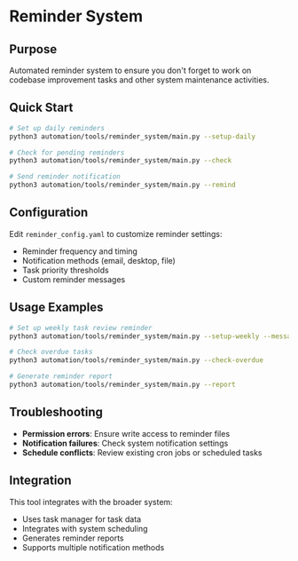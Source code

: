 # Reminder System

## Purpose
Automated reminder system to ensure you don't forget to work on codebase improvement tasks and other system maintenance activities.

## Quick Start
```bash
# Set up daily reminders
python3 automation/tools/reminder_system/main.py --setup-daily

# Check for pending reminders
python3 automation/tools/reminder_system/main.py --check

# Send reminder notification
python3 automation/tools/reminder_system/main.py --remind
```

## Configuration
Edit `reminder_config.yaml` to customize reminder settings:
- Reminder frequency and timing
- Notification methods (email, desktop, file)
- Task priority thresholds
- Custom reminder messages

## Usage Examples
```bash
# Set up weekly task review reminder
python3 automation/tools/reminder_system/main.py --setup-weekly --message "Weekly task review due"

# Check overdue tasks
python3 automation/tools/reminder_system/main.py --check-overdue

# Generate reminder report
python3 automation/tools/reminder_system/main.py --report
```

## Troubleshooting
- **Permission errors**: Ensure write access to reminder files
- **Notification failures**: Check system notification settings
- **Schedule conflicts**: Review existing cron jobs or scheduled tasks

## Integration
This tool integrates with the broader system:
- Uses task manager for task data
- Integrates with system scheduling
- Generates reminder reports
- Supports multiple notification methods

